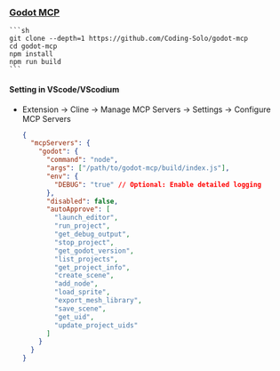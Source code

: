 ### [Godot MCP](https://github.com/Coding-Solo/godot-mcp)

````{tab} From source
```sh
git clone --depth=1 https://github.com/Coding-Solo/godot-mcp
cd godot-mcp
npm install
npm run build
```
````

#### Setting in VScode/VScodium

- Extension → Cline → Manage MCP Servers → Settings → Configure MCP Servers
	```json
	{
	  "mcpServers": {
	    "godot": {
	      "command": "node",
	      "args": ["/path/to/godot-mcp/build/index.js"],
	      "env": {
	        "DEBUG": "true" // Optional: Enable detailed logging
	      },
	      "disabled": false,
	      "autoApprove": [
	        "launch_editor",
	        "run_project",
	        "get_debug_output",
	        "stop_project",
	        "get_godot_version",
	        "list_projects",
	        "get_project_info",
	        "create_scene",
	        "add_node",
	        "load_sprite",
	        "export_mesh_library",
	        "save_scene",
	        "get_uid",
	        "update_project_uids"
	      ]
	    }
	  }
	}
	```